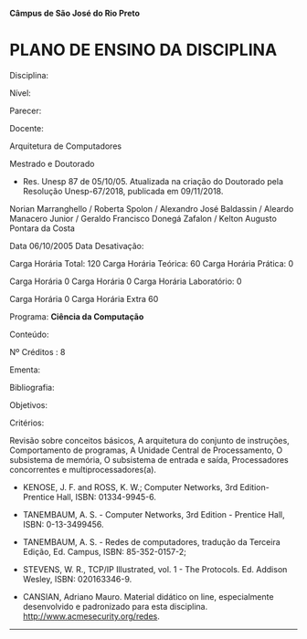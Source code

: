 **Câmpus de São José do Rio Preto**


# PLANO DE ENSINO DA DISCIPLINA


Disciplina:

Nível:

Parecer:

Docente:


Arquitetura de Computadores

Mestrado e Doutorado

-  Res. Unesp 87 de 05/10/05. Atualizada na criação do Doutorado pela Resolução
Unesp-67/2018, publicada em 09/11/2018.

Norian Marranghello / Roberta Spolon / Alexandro José Baldassin / Aleardo Manacero
Junior / Geraldo Francisco Donegá Zafalon / Kelton Augusto Pontara da Costa


Data 06/10/2005 Data Desativação:

Carga Horária Total: 120 Carga Horária Teórica: 60 Carga Horária Prática: 0


Carga Horária 0 Carga Horária 0 Carga Horária Laboratório: 0


Carga Horária 0 Carga Horária Extra 60

Programa: **Ciência da Computação**

Conteúdo:


Nº Créditos : 8


Ementa:

Bibliografia:

Objetivos:

Critérios:


Revisão sobre conceitos básicos, A arquitetura do conjunto de instruções, Comportamento de
programas, A Unidade Central de Processamento, O subsistema de memória, O subsistema
de entrada e saída, Processadores concorrentes e multiprocessadores(a).

-  KENOSE, J. F. and ROSS, K. W.; Computer Networks, 3rd Edition-Prentice Hall, ISBN: 01334-9945-6.

-  TANEMBAUM, A. S. - Computer Networks, 3rd Edition - Prentice Hall, ISBN: 0-13-3499456.

-  TANEMBAUM, A. S. - Redes de computadores, tradução da Terceira Edição, Ed. Campus,
ISBN: 85-352-0157-2;

-  STEVENS, W. R., TCP/IP Illustrated, vol. 1 - The Protocols. Ed. Addison Wesley, ISBN: 020163346-9.

-  CANSIAN, Adriano Mauro. Material didático on line, especialmente desenvolvido e
padronizado para esta disciplina. http://www.acmesecurity.org/redes.


-----

